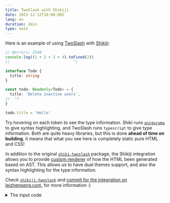 ```yaml
---
title: TwoSlash with Shikiji
date: 2023-12-12T16:00:00Z
lang: en
duration: 2min
type: note
---
```


Here is an example of using [TwoSlash](https://github.com/microsoft/TypeScript-Website/tree/v2/packages/ts-twoslasher) with [Shikiji](https://github.com/antfu/shikiji):

```ts twoslash
// @errors: 2540
console.log((1 + 2 + 3 + 4).toFixed(2))
//                            ^|

interface Todo {
  title: string
}

const todo: Readonly<Todo> = {
  title: 'Delete inactive users',
//  ^?
}

todo.title = 'Hello'
```

Try hovering on each token to see the type information. Shiki runs [`oniguruma`](https://github.com/microsoft/vscode-oniguruma) to give syntax highlighting, and TwoSlash runs `typescript` to give type information. Both are quite heavy libraries, but this is done **ahead of time on building**, it means that what you see here is completely static pure HTML and CSS!

In addition to the original [`shiki-twoslash`](https://github.com/shikijs/twoslash) package, the Shikiji integration allows you to provide [custom renderer](https://github.com/antfu/shikiji/tree/main/packages/shikiji-twoslash#rendererrich) of how the HTML been generated based on AST. This allows us to have dual themes support, and also the syntax highlighting for the type information.

Check [`shikiji-twoslash`](https://github.com/antfu/shikiji/tree/main/packages/shikiji-twoslash) and [commit for the integration on leizhenpeng.com](https://github.com/antfu/leizhenpeng.com/commit/d2dfb25139e9f2d42f4135998ad2052179237641#diff-6a3b01ba97829c9566ef2d8dc466ffcffb4bdac08706d3d6319e42e0aa6890dd), for more information :)

<details>
<summary>The input code</summary>

````md
```ts twoslash
// @errors: 2540
console.log((1 + 2 + 3 + 4).toFixed(2))
//                            ^|

interface Todo {
  title: string
}

const todo: Readonly<Todo> = {
  title: 'Delete inactive users',
//  ^?
}

todo.title = 'Hello'
```
````

</details>

